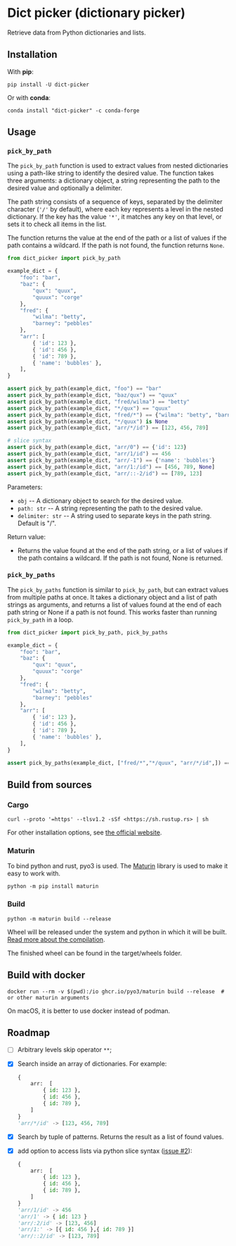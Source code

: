 # Dict picker (dictionary picker)

Retrieve data from Python dictionaries and lists.

## Installation

With **pip**:

```shell
pip install -U dict-picker
```

Or with **conda**:

```shell
conda install "dict-picker" -c conda-forge
```

## Usage

### `pick_by_path`

The `pick_by_path` function is used to extract values from nested dictionaries using a path-like string to identify the desired value. The function takes three arguments: a dictionary object, a string representing the path to the desired value and optionally a delimiter.

The path string consists of a sequence of keys, separated by the delimiter character (`'/'` by default), where each key represents a level in the nested dictionary. If the key has the value `'*'`, it matches any key on that level, or sets it to check all items in the list.

The function returns the value at the end of the path or a list of values if the path contains a wildcard. If the path is not found, the function returns `None`.

```python
from dict_picker import pick_by_path

example_dict = {
    "foo": "bar",
    "baz": {
        "qux": "quux",
        "quuux": "corge"
    },
    "fred": {
        "wilma": "betty",
        "barney": "pebbles"
    },
    "arr": [
        { 'id': 123 },
        { 'id': 456 },
        { 'id': 789 },
        { 'name': 'bubbles' },
    ],
}

assert pick_by_path(example_dict, "foo") == "bar"
assert pick_by_path(example_dict, "baz/qux") == "quux"
assert pick_by_path(example_dict, "fred/wilma") == "betty"
assert pick_by_path(example_dict, "*/qux") == "quux"
assert pick_by_path(example_dict, "fred/*") == {"wilma": "betty", "barney": "pebbles"}
assert pick_by_path(example_dict, "*/quux") is None
assert pick_by_path(example_dict, "arr/*/id") == [123, 456, 789]

# slice syntax
assert pick_by_path(example_dict, "arr/0") == {'id': 123}
assert pick_by_path(example_dict, "arr/1/id") == 456
assert pick_by_path(example_dict, "arr/-1") == {'name': 'bubbles'}
assert pick_by_path(example_dict, "arr/1:/id") == [456, 789, None]
assert pick_by_path(example_dict, "arr/::-2/id") == [789, 123]
```

Parameters:

- `obj` -- A dictionary object to search for the desired value.
- `path: str` -- A string representing the path to the desired value.
- `delimiter: str` -- A string used to separate keys in the path string. Default is "/".

Return value:

- Returns the value found at the end of the path string, or a list of values if the path contains a wildcard. If the path is not found, None is returned.


### `pick_by_paths`

The `pick_by_paths` function is similar to `pick_by_path`, but can extract values from multiple paths at once. It takes a dictionary object and a list of path strings as arguments, and returns a list of values found at the end of each path string or None if a path is not found. This works faster than running `pick_by_path` in a loop.

```python
from dict_picker import pick_by_path, pick_by_paths

example_dict = {
    "foo": "bar",
    "baz": {
        "qux": "quux",
        "quuux": "corge"
    },
    "fred": {
        "wilma": "betty",
        "barney": "pebbles"
    },
    "arr": [
        { 'id': 123 },
        { 'id': 456 },
        { 'id': 789 },
        { 'name': 'bubbles' },
    ],
}

assert pick_by_paths(example_dict, ["fred/*","*/quux", "arr/*/id",]) == [{"wilma": "betty", "barney": "pebbles"}, None, [123, 456, 789]]
```

## Build from sources

### Cargo

```shell
curl --proto '=https' --tlsv1.2 -sSf <https://sh.rustup.rs> | sh
```

For other installation options, see [the official website](https://www.rust-lang.org/tools/install).

### Maturin

To bind python and rust, pyo3 is used. The [Maturin](https://github.com/PyO3/maturin) library is used to make it easy to work with.

```shell
python -m pip install maturin
```

### Build

```shell
python -m maturin build --release
```

Wheel will be released under the system and python in which it will be built. [Read more about the compilation](https://www.maturin.rs/distribution.html).

The finished wheel can be found in the target/wheels folder.

## Build with docker

```shell
docker run --rm -v $(pwd):/io ghcr.io/pyo3/maturin build --release  # or other maturin arguments
```

On macOS, it is better to use docker instead of podman.

## Roadmap

- [ ] Arbitrary levels skip operator `**`;
- [X] Search inside an array of dictionaries. For example:

    ```python
    {
        arr:  [
            { id: 123 },
            { id: 456 },
            { id: 789 },
        ]
    }
    'arr/*/id' -> [123, 456, 789]
    ```

- [X] Search by tuple of patterns. Returns the result as a list of found values.

- [X] add option to access lists via python slice syntax ([issue #2](https://github.com/sarvensis/dict-picker/issues/2)):

    ```python
    {
        arr:  [
            { id: 123 },
            { id: 456 },
            { id: 789 },
        ]
    }
    'arr/1/id' -> 456
    'arr/1' -> { id: 123 }
    'arr/:2/id' -> [123, 456]
    'arr/1:' -> [{ id: 456 },{ id: 789 }]
    'arr/::2/id' -> [123, 789]
    ```
